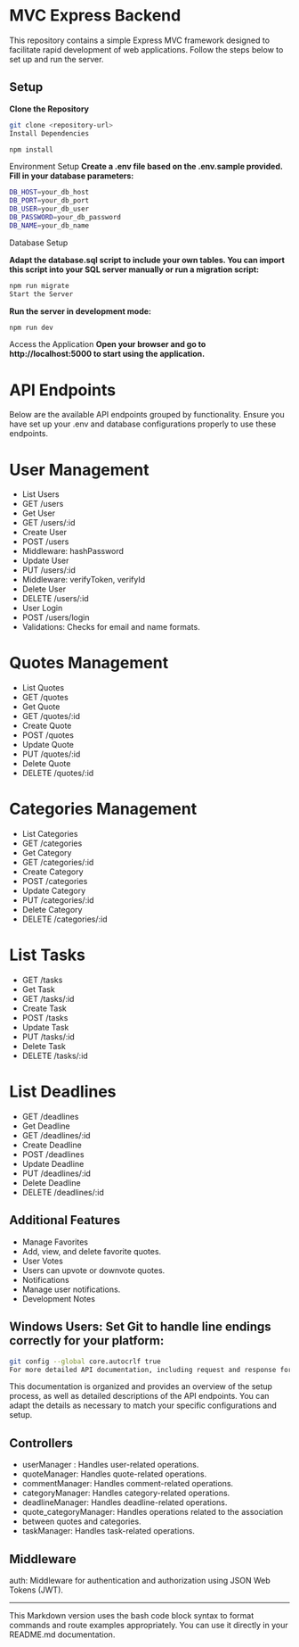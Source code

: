 # MVC Express Backend

This repository contains a simple Express MVC framework designed to facilitate rapid development of web applications. Follow the steps below to set up and run the server.

## Setup

**Clone the Repository**
   ```bash
   git clone <repository-url>
Install Dependencies
   ```
```bash
npm install
```

Environment Setup
**Create a .env file based on the .env.sample provided. Fill in your database parameters:**

```bash
DB_HOST=your_db_host
DB_PORT=your_db_port
DB_USER=your_db_user
DB_PASSWORD=your_db_password
DB_NAME=your_db_name
```

Database Setup

**Adapt the database.sql script to include your own tables. You can import this script into your SQL server manually or run a migration script:**

   ```bash
npm run migrate
Start the Server
```
**Run the server in development mode:**

```bash
npm run dev
```

Access the Application
**Open your browser and go to http://localhost:5000 to start using the application.**

# API Endpoints

Below are the available API endpoints grouped by functionality. Ensure you have set up your .env and database configurations properly to use these endpoints.

# User Management

* List Users
* GET /users
* Get User
* GET /users/:id
* Create User
* POST /users
* Middleware: hashPassword
* Update User
* PUT /users/:id
* Middleware: verifyToken, verifyId
* Delete User
* DELETE /users/:id
* User Login
* POST /users/login
* Validations: Checks for email and name formats.

# Quotes Management

* List Quotes
* GET /quotes
* Get Quote
* GET /quotes/:id
* Create Quote
* POST /quotes
* Update Quote
* PUT /quotes/:id
* Delete Quote
* DELETE /quotes/:id

# Categories Management

* List Categories
* GET /categories
* Get Category
* GET /categories/:id
* Create Category
* POST /categories
* Update Category
* PUT /categories/:id
* Delete Category
* DELETE /categories/:id

# List Tasks

* GET /tasks
* Get Task
* GET /tasks/:id
* Create Task
* POST /tasks
* Update Task
* PUT /tasks/:id
* Delete Task
* DELETE /tasks/:id

# List Deadlines

* GET /deadlines
* Get Deadline
* GET /deadlines/:id
* Create Deadline
* POST /deadlines
* Update Deadline
* PUT /deadlines/:id
* Delete Deadline
* DELETE /deadlines/:id

## Additional Features

* Manage Favorites
* Add, view, and delete favorite quotes.
* User Votes
* Users can upvote or downvote quotes.
* Notifications
* Manage user notifications.
* Development Notes

## Windows Users: Set Git to handle line endings correctly for your platform:

```bash
git config --global core.autocrlf true
For more detailed API documentation, including request and response formats, refer to the inline comments in the router.js and controller files. Ensure your database and .env settings are configured correctly to avoid connection issues.
```

This documentation is organized and provides an overview of the setup process, as well as detailed descriptions of the API endpoints. You can adapt the details as necessary to match your specific configurations and setup.

## Controllers
* userManager : Handles user-related operations.
* quoteManager: Handles quote-related operations.
* commentManager: Handles comment-related operations.
* categoryManager: Handles category-related operations.
* deadlineManager: Handles deadline-related operations.
* quote_categoryManager: Handles operations related to the   association 
* between quotes and categories.
* taskManager: Handles task-related operations.

## Middleware
auth: Middleware for authentication and authorization using JSON Web Tokens (JWT).

---
This Markdown version uses the bash code block syntax to format commands and route examples appropriately. You can use it directly in your README.md documentation.

